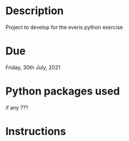 # Description
Project to develop for the everis python exercise

# Due
Friday, 30th July, 2021

# Python packages used
if any
???

# Instructions
